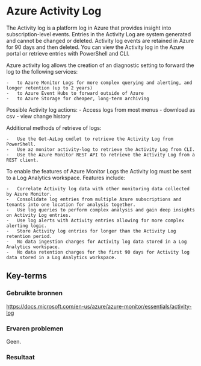 # Azure Activity Log
The Activity log is a platform log in Azure that provides insight into subscription-level events. Entries in the Activity Log are system generated and cannot be changed or deleted. Activity log events are retained in Azure for 90 days and then deleted. You can view the Activity log in the Azure portal or retrieve entries with PowerShell and CLI. 

Azure activity log allows the creation of an diagnostic setting to forward the log to the following services:

    -   to Azure Monitor Logs for more complex querying and alerting, and longer retention (up to 2 years)  
    -   to Azure Event Hubs to forward outside of Azure  
    -   to Azure Storage for cheaper, long-term archiving  

Possible Activity log actions:
    -   Access logs from most menus
    -   download as csv
    -   view change history

Additional methods of retrieve of logs:

    -   Use the Get-AzLog cmdlet to retrieve the Activity Log from PowerShell. 
    -   Use az monitor activity-log to retrieve the Activity Log from CLI.  
    -   Use the Azure Monitor REST API to retrieve the Activity Log from a REST client.  

To enable the features of Azure Monitor Logs the Activity log must be sent to a Log Analytics workspace. Features include:

    -   Correlate Activity log data with other monitoring data collected by Azure Monitor.
    -   Consolidate log entries from multiple Azure subscriptions and tenants into one location for analysis together.
    -   Use log queries to perform complex analysis and gain deep insights on Activity Log entries.
    -   Use log alerts with Activity entries allowing for more complex alerting logic.
    -   Store Activity log entries for longer than the Activity Log retention period.
    -   No data ingestion charges for Activity log data stored in a Log Analytics workspace.
    -   No data retention charges for the first 90 days for Activity log data stored in a Log Analytics workspace.

## Key-terms


### Gebruikte bronnen
https://docs.microsoft.com/en-us/azure/azure-monitor/essentials/activity-log

### Ervaren problemen
Geen.

### Resultaat

